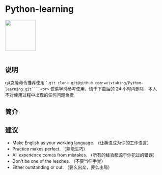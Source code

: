 # Python-learning

<img src="https://i.giphy.com/media/LMt9638dO8dftAjtco/200.webp" width="100"><br><br>

## 说明

git克隆命令推荐使用：``git clone git@github.com:weixiabing/Python-learning.git````<br>``
仅供学习参考使用，请于下载后的 24 小时内删除，本人不对使用过程中出现的任何问题负责

## 简介


## 建议

- Make English as your working language. （让英语成为你的工作语言）
- Practice makes perfect. （熟能生巧）
- All experience comes from mistakes. （所有的经验都源于你犯过的错误）
- Don't be one of the leeches. （不要当伸手党）
- Either outstanding or out. （要么出众，要么出局）

